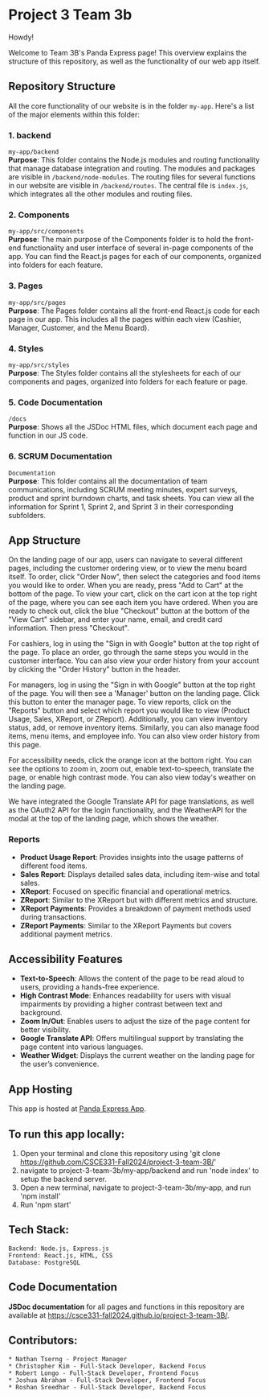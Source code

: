 # Project 3 Team 3b

Howdy!

Welcome to Team 3B's Panda Express page! This overview explains the structure of this repository, as well as the functionality of our web app itself.

## Repository Structure

All the core functionality of our website is in the folder `my-app`. Here's a list of the major elements within this folder:

### 1. backend
`my-app/backend`  
**Purpose**: This folder contains the Node.js modules and routing functionality that manage database integration and routing. The modules and packages are visible in `/backend/node-modules`. The routing files for several functions in our website are visible in `/backend/routes`. The central file is `index.js`, which integrates all the other modules and routing files.

### 2. Components
`my-app/src/components`  
**Purpose**: The main purpose of the Components folder is to hold the front-end functionality and user interface of several in-page components of the app. You can find the React.js pages for each of our components, organized into folders for each feature.

### 3. Pages
`my-app/src/pages`  
**Purpose**: The Pages folder contains all the front-end React.js code for each page in our app. This includes all the pages within each view (Cashier, Manager, Customer, and the Menu Board).

### 4. Styles
`my-app/src/styles`  
**Purpose**: The Styles folder contains all the stylesheets for each of our components and pages, organized into folders for each feature or page.

### 5. Code Documentation
`/docs`  
**Purpose**: Shows all the JSDoc HTML files, which document each page and function in our JS code.

### 6. SCRUM Documentation
`Documentation`  
**Purpose**: This folder contains all the documentation of team communications, including SCRUM meeting minutes, expert surveys, product and sprint burndown charts, and task sheets. You can view all the information for Sprint 1, Sprint 2, and Sprint 3 in their corresponding subfolders.

## App Structure

On the landing page of our app, users can navigate to several different pages, including the customer ordering view, or to view the menu board itself. To order, click "Order Now", then select the categories and food items you would like to order. When you are ready, press "Add to Cart" at the bottom of the page. To view your cart, click on the cart icon at the top right of the page, where you can see each item you have ordered. When you are ready to check out, click the blue "Checkout" button at the bottom of the "View Cart" sidebar, and enter your name, email, and credit card information. Then press "Checkout".

For cashiers, log in using the "Sign in with Google" button at the top right of the page. To place an order, go through the same steps you would in the customer interface. You can also view your order history from your account by clicking the "Order History" button in the header.

For managers, log in using the "Sign in with Google" button at the top right of the page. You will then see a 'Manager' button on the landing page. Click this button to enter the manager page. To view reports, click on the "Reports" button and select which report you would like to view (Product Usage, Sales, XReport, or ZReport). Additionally, you can view inventory status, add, or remove inventory items. Similarly, you can also manage food items, menu items, and employee info. You can also view order history from this page.

For accessibility needs, click the orange icon at the bottom right. You can see the options to zoom in, zoom out, enable text-to-speech, translate the page, or enable high contrast mode. You can also view today's weather on the landing page.

We have integrated the Google Translate API for page translations, as well as the OAuth2 API for the login functionality, and the WeatherAPI for the modal at the top of the landing page, which shows the weather.

### Reports
- **Product Usage Report**: Provides insights into the usage patterns of different food items.
- **Sales Report**: Displays detailed sales data, including item-wise and total sales.
- **XReport**: Focused on specific financial and operational metrics.
- **ZReport**: Similar to the XReport but with different metrics and structure.
- **XReport Payments**: Provides a breakdown of payment methods used during transactions.
- **ZReport Payments**: Similar to the XReport Payments but covers additional payment metrics.

## Accessibility Features
- **Text-to-Speech**: Allows the content of the page to be read aloud to users, providing a hands-free experience.
- **High Contrast Mode**: Enhances readability for users with visual impairments by providing a higher contrast between text and background.
- **Zoom In/Out**: Enables users to adjust the size of the page content for better visibility.
- **Google Translate API**: Offers multilingual support by translating the page content into various languages.
- **Weather Widget**: Displays the current weather on the landing page for the user’s convenience.

## App Hosting

This app is hosted at [Panda Express App](https://project-3-team-3-b.vercel.app/).


## To run this app locally:
1. Open your terminal and clone this repository using 'git clone https://github.com/CSCE331-Fall2024/project-3-team-3B/'
2. navigate to project-3-team-3b/my-app/backend and run 'node index' to setup the backend server.
3. Open a new terminal, navigate to project-3-team-3b/my-app, and run 'npm install'
4. Run 'npm start'

## Tech Stack:
    Backend: Node.js, Express.js
    Frontend: React.js, HTML, CSS
    Database: PostgreSQL

## Code Documentation
**JSDoc documentation** for all pages and functions in this repository are available at https://csce331-fall2024.github.io/project-3-team-3B/. 

## Contributors: 
    * Nathan Tserng - Project Manager
    * Christopher Kim - Full-Stack Developer, Backend Focus
    * Robert Longo - Full-Stack Developer, Frontend Focus
    * Joshua Abraham - Full-Stack Developer, Frontend Focus
    * Roshan Sreedhar - Full-Stack Developer, Backend Focus